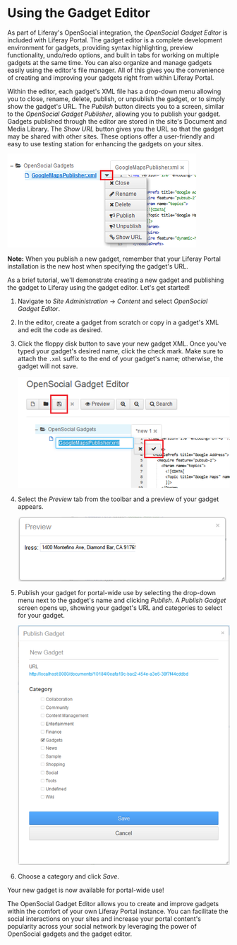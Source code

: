 # Using the Gadget Editor [](id=using-the-gadget-editor-lp-6-2-develop-tutorial)

As part of Liferay's OpenSocial integration, the *OpenSocial Gadget Editor* is
included with Liferay Portal. The gadget editor is a complete development
environment for gadgets, providing syntax highlighting, preview functionality,
undo/redo options, and built in tabs for working on multiple gadgets at the same
time. You can also organize and manage gadgets easily using the editor's file
manager. All of this gives you the convenience of creating and improving your
gadgets right from within Liferay Portal.

Within the editor, each gadget's XML file has a drop-down menu allowing you to
close, rename, delete, publish, or unpublish the gadget, or to simply show the
gadget's URL. The *Publish* button directs you to a screen, similar to the
*OpenSocial Gadget Publisher*, allowing you to publish your gadget. Gadgets
published through the editor are stored in the site's Document and Media
Library. The *Show URL* button gives you the URL so that the gadget may be
shared with other sites. These options offer a user-friendly and easy to use
testing station for enhancing the gadgets on your sites.

![Figure 1: The drop-down menu can be easily found to the right of your XML file.](../../images/opensocial-39.png)

**Note:** When you publish a new gadget, remember that your Liferay Portal
installation is the new host when specifying the gadget's URL.

As a brief tutorial, we'll demonstrate creating a new gadget and publishing the
gadget to Liferay using the gadget editor. Let's get started! 

1. Navigate to *Site Administration* &rarr; *Content* and select *OpenSocial
   Gadget Editor*.

2. In the editor, create a gadget from scratch or copy in a gadget's XML and
   edit the code as desired.

3. Click the floppy disk button to save your new gadget XML. Once you've typed
   your gadget's desired name, click the check mark. Make sure to attach the
   `.xml` suffix to the end of your gadget's name; otherwise, the gadget will
   not save.

    ![Figure 2: It is easy to insert gadget content into Liferay's *OpenSocial Gadget Editor* and save it as an OpenSocial gadget.](../../images/opensocial-31.png)

4. Select the *Preview* tab from the toolbar and a preview of your gadget
   appears.

    ![Figure 3: The *Preview* tab displays what your gadget would look like if it was added to a Liferay page.](../../images/opensocial-32.png)

5. Publish your gadget for portal-wide use by selecting the drop-down menu next
   to the gadget's name and clicking *Publish*. A *Publish Gadget* screen opens
   up, showing your gadget's URL and categories to select for your gadget.

    ![Figure 4: A *Publish Gadget* window displays your gadget's URL and a host of categories for you to consider for your gadget.](../../images/opensocial-36.png)

9.  Choose a category and click *Save*.

Your new gadget is now available for portal-wide use!

The OpenSocial Gadget Editor allows you to create and improve gadgets within the
comfort of your own Liferay Portal instance. You can facilitate the social
interactions on your sites and increase your portal content's popularity across
your social network by leveraging the power of OpenSocial gadgets and the gadget
editor.

